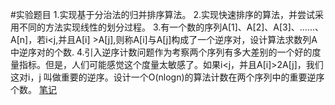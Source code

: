 #实验题目
1.实现基于分治法的归并排序算法。
2.实现快速排序的算法，并尝试采用不同的方法实现线性的划分过程。
3.有一个数的序列A[1]、A[2]、A[3]、......、A[n]，若i\<j,并且A[i] >A[j],则称A[i]与A[j]构成了一个逆序对，设计算法求数列A中逆序对的个数.
4.引入逆序计数问题作为考察两个序列有多大差别的一个好的度量指标。但是，人们可能感觉这个度量太敏感了。如果i<j，并且A[i]>2A[j]，我们这对i，j
  叫做重要的逆序。设计一个O(nlogn)的算法计数在两个序列中的重要逆序个数。
  [笔记](http://www.zhuguangze.com)
